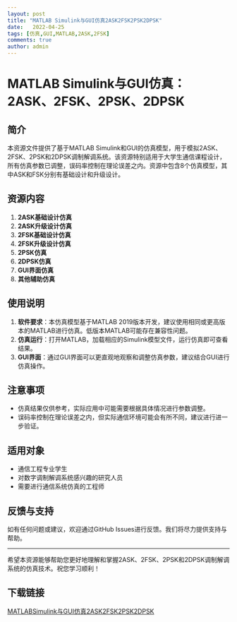```yaml
---
layout: post
title: "MATLAB Simulink与GUI仿真2ASK2FSK2PSK2DPSK"
date:   2022-04-25
tags: [仿真,GUI,MATLAB,2ASK,2FSK]
comments: true
author: admin
---
```

# MATLAB Simulink与GUI仿真：2ASK、2FSK、2PSK、2DPSK

## 简介
本资源文件提供了基于MATLAB Simulink和GUI的仿真模型，用于模拟2ASK、2FSK、2PSK和2DPSK调制解调系统。该资源特别适用于大学生通信课程设计，所有仿真参数已调整，误码率控制在理论误差之内。资源中包含8个仿真模型，其中ASK和FSK分别有基础设计和升级设计。

## 资源内容
1. **2ASK基础设计仿真**
2. **2ASK升级设计仿真**
3. **2FSK基础设计仿真**
4. **2FSK升级设计仿真**
5. **2PSK仿真**
6. **2DPSK仿真**
7. **GUI界面仿真**
8. **其他辅助仿真**

## 使用说明
1. **软件要求**：本仿真模型基于MATLAB 2019版本开发，建议使用相同或更高版本的MATLAB进行仿真。低版本MATLAB可能存在兼容性问题。
2. **仿真运行**：打开MATLAB，加载相应的Simulink模型文件，运行仿真即可查看结果。
3. **GUI界面**：通过GUI界面可以更直观地观察和调整仿真参数，建议结合GUI进行仿真操作。

## 注意事项
- 仿真结果仅供参考，实际应用中可能需要根据具体情况进行参数调整。
- 误码率控制在理论误差之内，但实际通信环境可能会有所不同，建议进行进一步验证。

## 适用对象
- 通信工程专业学生
- 对数字调制解调系统感兴趣的研究人员
- 需要进行通信系统仿真的工程师

## 反馈与支持
如有任何问题或建议，欢迎通过GitHub Issues进行反馈。我们将尽力提供支持与帮助。

---

希望本资源能够帮助您更好地理解和掌握2ASK、2FSK、2PSK和2DPSK调制解调系统的仿真技术。祝您学习顺利！

## 下载链接

[MATLABSimulink与GUI仿真2ASK2FSK2PSK2DPSK](https://pan.quark.cn/s/3f4a2827810a)